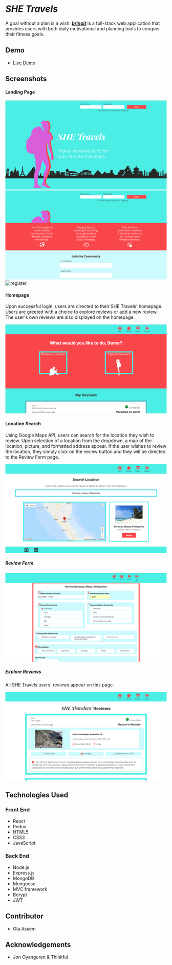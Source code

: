 # _SHE Travels_

A goal without a plan is a wish. **_[bringit](https://bringit-app.herokuapp.com/)_** is a full-stack web application that provides users with both daily motivational and planning tools to conquer their fitness goals.


## Demo

- [Live Demo](https://shetravels.netlify.com/)


## Screenshots

#### Landing Page

![landing page](screenshots/1landing.png)
![join pitch](screenshots/2landing.png)
![register](screenshots/3landing.png)

#### Homepage
Upon successful login, users are directed to their SHE Travels' homepage. Users are greeted with a choice to explore reviews or add a new review. The user's own reviews are also displayed on the homepage.

![homepage](screenshots/4homepage.png)


#### Location Search
Using Google Maps API, users can search for the location they wish to review. Upon selection of a location from the dropdown, a map of the location, picture, and formatted address appear. If the user wishes to review the location, they simply click on the review button and they will be directed to the Review Form page.

![location search](screenshots/5search.png)


##### Review Form

![review form](screenshots/6reviewform.png)


##### Explore Reviews
All SHE Travels users' reviews appear on this page. 

![explore](screenshots/7explore.png)

## Technologies Used

### Front End

* React
* Redux
* HTML5
* CSS3
* JavaScript


### Back End

* Node.js
* Express.js
* MongoDB
* Mongoose
* MVC framework
* Bcrypt
* JWT


## Contributor

* Ola Assem


## Acknowledgements

* Jon Oyanguren & Thinkful
